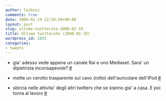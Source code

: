 ```yaml
---
author: leibniz
comments: true
date: 2008-02-19 22:59:59+00:00
layout: post
slug: ultime-twitterate-2008-02-19
title: Ultime twitterate (2008-02-19)
wordpress_id: 2655
categories:
- tweets
---
```



	
  * gia' adesso vede appena un canale Rai e uno Mediaset. Sara' un dipietrista inconsapevole? [#](http://twitter.com/leibniz/statuses/729410752)

	
  * mette un cerotto trasparente sul cavo (rotto) dell'auricolare dell'iPod [#](http://twitter.com/leibniz/statuses/730029202)

	
  * sbircia nelle attivita' degli altri twitters che se stanno gia' a casa. E poi torna al lavoro [#](http://twitter.com/leibniz/statuses/731634222)


